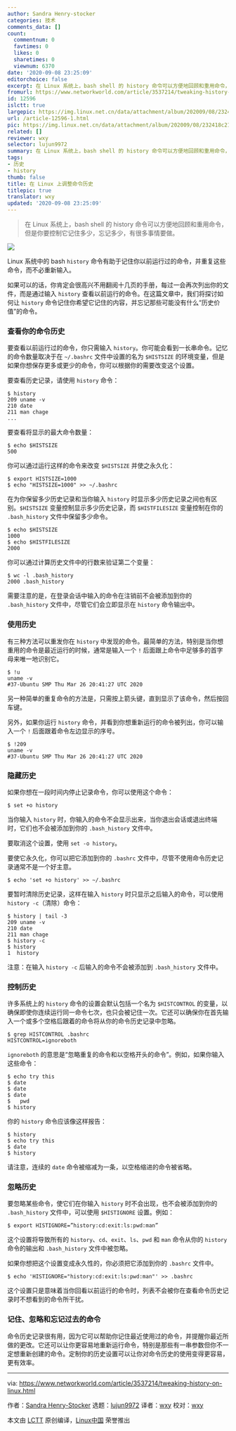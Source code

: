 ```yaml
---
author: Sandra Henry-stocker
categories: 技术
comments_data: []
count:
  commentnum: 0
  favtimes: 0
  likes: 0
  sharetimes: 0
  viewnum: 6370
date: '2020-09-08 23:25:09'
editorchoice: false
excerpt: 在 Linux 系统上，bash shell 的 history 命令可以方便地回顾和重用命令，但是你要控制它记住多少，忘记多少，有很多事情要做。
fromurl: https://www.networkworld.com/article/3537214/tweaking-history-on-linux.html
id: 12596
islctt: true
largepic: https://img.linux.net.cn/data/attachment/album/202009/08/232418c2121m2euw3aaw58.jpg
url: /article-12596-1.html
pic: https://img.linux.net.cn/data/attachment/album/202009/08/232418c2121m2euw3aaw58.jpg.thumb.jpg
related: []
reviewer: wxy
selector: lujun9972
summary: 在 Linux 系统上，bash shell 的 history 命令可以方便地回顾和重用命令，但是你要控制它记住多少，忘记多少，有很多事情要做。
tags:
- 历史
- history
thumb: false
title: 在 Linux 上调整命令历史
titlepic: true
translator: wxy
updated: '2020-09-08 23:25:09'
---
```



> 
> 在 Linux 系统上，bash shell 的 history 命令可以方便地回顾和重用命令，但是你要控制它记住多少，忘记多少，有很多事情要做。
> 
> 
> 


![](/data/attachment/album/202009/08/232418c2121m2euw3aaw58.jpg)


Linux 系统中的 bash `history` 命令有助于记住你以前运行过的命令，并重复这些命令，而不必重新输入。


如果可以的话，你肯定会很高兴不用翻阅十几页的手册，每过一会再次列出你的文件，而是通过输入 `history` 查看以前运行的命令。在这篇文章中，我们将探讨如何让 `history` 命令记住你希望它记住的内容，并忘记那些可能没有什么“历史价值”的命令。


### 查看你的命令历史


要查看以前运行过的命令，你只需输入 `history`。你可能会看到一长串命令。记忆的命令数量取决于在 `~/.bashrc` 文件中设置的名为 `$HISTSIZE` 的环境变量，但是如果你想保存更多或更少的命令，你可以根据你的需要改变这个设置。


要查看历史记录，请使用 `history` 命令：



```
$ history
209 uname -v
210 date
211 man chage
...

```

要查看将显示的最大命令数量：



```
$ echo $HISTSIZE
500

```

你可以通过运行这样的命令来改变 `$HISTSIZE` 并使之永久化：



```
$ export HISTSIZE=1000
$ echo "HISTSIZE=1000" >> ~/.bashrc

```

在为你保留多少历史记录和当你输入 `history` 时显示多少历史记录之间也有区别。`$HISTSIZE` 变量控制显示多少历史记录，而 `$HISTFILESIZE` 变量控制在你的 `.bash_history` 文件中保留多少命令。



```
$ echo $HISTSIZE
1000
$ echo $HISTFILESIZE
2000

```

你可以通过计算历史文件中的行数来验证第二个变量：



```
$ wc -l .bash_history
2000 .bash_history

```

需要注意的是，在登录会话中输入的命令在注销前不会被添加到你的 `.bash_history` 文件中，尽管它们会立即显示在 `history` 命令输出中。


### 使用历史


有三种方法可以重发你在 `history` 中发现的命令。最简单的方法，特别是当你想重用的命令是最近运行的时候，通常是输入一个 `!` 后面跟上命令中足够多的首字母来唯一地识别它。



```
$ !u
uname -v
#37-Ubuntu SMP Thu Mar 26 20:41:27 UTC 2020

```

另一种简单的重复命令的方法是，只需按上箭头键，直到显示了该命令，然后按回车键。


另外，如果你运行 `history` 命令，并看到你想重新运行的命令被列出，你可以输入一个 `!` 后面跟着命令左边显示的序号。



```
$ !209
uname -v
#37-Ubuntu SMP Thu Mar 26 20:41:27 UTC 2020

```

### 隐藏历史


如果你想在一段时间内停止记录命令，你可以使用这个命令：



```
$ set +o history

```

当你输入 `history` 时，你输入的命令不会显示出来，当你退出会话或退出终端时，它们也不会被添加到你的 `.bash_history` 文件中。


要取消这个设置，使用 `set -o history`。


要使它永久化，你可以把它添加到你的 `.bashrc` 文件中，尽管不使用命令历史记录通常不是一个好主意。



```
$ echo 'set +o history' >> ~/.bashrc

```

要暂时清除历史记录，这样在输入 `history` 时只显示之后输入的命令，可以使用 `history -c`（清除）命令：



```
$ history | tail -3
209 uname -v
210 date
211 man chage
$ history -c
$ history
1  history

```

注意：在输入 `history -c` 后输入的命令不会被添加到 `.bash_history` 文件中。


### 控制历史


许多系统上的 `history` 命令的设置会默认包括一个名为 `$HISTCONTROL` 的变量，以确保即使你连续运行同一命令七次，也只会被记住一次。它还可以确保你在首先输入一个或多个空格后跟着的命令将从你的命令历史记录中忽略。



```
$ grep HISTCONTROL .bashrc
HISTCONTROL=ignoreboth

```

`ignoreboth` 的意思是“忽略重复的命令和以空格开头的命令”。例如，如果你输入这些命令：



```
$ echo try this
$ date
$ date
$ date
$   pwd
$ history

```

你的 `history` 命令应该像这样报告：



```
$ history
$ echo try this
$ date
$ history

```

请注意，连续的 `date` 命令被缩减为一条，以空格缩进的命令被省略。


### 忽略历史


要忽略某些命令，使它们在你输入 `history` 时不会出现，也不会被添加到你的 `.bash_history` 文件中，可以使用 `$HISTIGNORE` 设置。例如：



```
$ export HISTIGNORE=”history:cd:exit:ls:pwd:man”

```

这个设置将导致所有的 `history`、`cd`、`exit`、`ls`、`pwd` 和 `man` 命令从你的 `history` 命令的输出和 `.bash_history` 文件中被忽略。


如果你想把这个设置变成永久性的，你必须把它添加到你的 `.bashrc` 文件中。



```
$ echo 'HISTIGNORE="history:cd:exit:ls:pwd:man"' >> .bashrc

```

这个设置只是意味着当你回看以前运行的命令时，列表不会被你在查看命令历史记录时不想看到的命令所干扰。


### 记住、忽略和忘记过去的命令


命令历史记录很有用，因为它可以帮助你记住最近使用过的命令，并提醒你最近所做的更改。它还可以让你更容易地重新运行命令，特别是那些有一串参数但你不一定想重新创建的命令。定制你的历史设置可以让你对命令历史的使用变得更容易，更有效率。




---


via: <https://www.networkworld.com/article/3537214/tweaking-history-on-linux.html>


作者：[Sandra Henry-Stocker](https://www.networkworld.com/author/Sandra-Henry_Stocker/) 选题：[lujun9972](https://github.com/lujun9972) 译者：[wxy](https://github.com/wxy) 校对：[wxy](https://github.com/wxy)


本文由 [LCTT](https://github.com/LCTT/TranslateProject) 原创编译，[Linux中国](https://linux.cn/) 荣誉推出